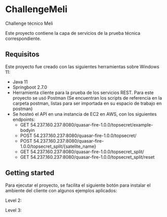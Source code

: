 # ChallengeMeli

Challenge técnico Meli

Este proyecto contiene la capa de servicios de la prueba técnica correspondiente.

## Requisitos

Este proyecto fue creado con las siguientes herramientas sobre Windows 11:
- Java 11
- Springboot 2.7.0
- Herramienta cliente para la prueba de los servicios REST. Para este proyecto se usó Postman (Se encuentran los scripts de referencia en la carpeta postman, listas para ser importada en su espacio de trabajo en postman)
- Se hosteó el API en una instancia de EC2 en AWS, con los siguientes endpoints:
	- GET 54.237.160.237:8080/quasar-fire-1.0.0/topsecret/example-bodyin
	- POST 54.237.160.237:8080/quasar-fire-1.0.0/topsecret/
	- POST 54.237.160.237:8080/quasar-fire-1.0.0/topsecret_split/{satelite_name}
	- GET 54.237.160.237:8080/quasar-fire-1.0.0/topsecret_split/
	- GET 54.237.160.237:8080/quasar-fire-1.0.0/topsecret_split/reset


## Getting started

Para ejecutar el proyecto, se facilita el siguiente botón para instalar el ambiente del cliente con algunos ejemplos aplicados:

Level 2:

<div class="postman-run-button"
data-postman-action="collection/import"
data-postman-var-1="67edf6768c2746258929"
data-postman-param="env%5BAWS%5D=W3sia2V5IjoiaG9zdCIsInZhbHVlIjoiNTQuMjM3LjE2MC4yMzciLCJlbmFibGVkIjp0cnVlLCJ0eXBlIjoiZGVmYXVsdCIsInNlc3Npb25WYWx1ZSI6IjU0LjIzNy4xNjAuMjM3Iiwic2Vzc2lvbkluZGV4IjowfSx7ImtleSI6InBvcnQiLCJ2YWx1ZSI6IjgwODAiLCJlbmFibGVkIjp0cnVlLCJ0eXBlIjoiZGVmYXVsdCIsInNlc3Npb25WYWx1ZSI6IjgwODAiLCJzZXNzaW9uSW5kZXgiOjF9LHsia2V5IjoiY29udGV4dHJvb3QiLCJ2YWx1ZSI6Ii9xdWFzYXItZmlyZS0xLjAuMC8iLCJlbmFibGVkIjp0cnVlLCJ0eXBlIjoiZGVmYXVsdCIsInNlc3Npb25WYWx1ZSI6Ii9xdWFzYXItZmlyZS0xLjAuMC8iLCJzZXNzaW9uSW5kZXgiOjJ9XQ=="></div>
<script type="text/javascript">
  (function (p,o,s,t,m,a,n) {
    !p[s] && (p[s] = function () { (p[t] || (p[t] = [])).push(arguments); });
    !o.getElementById(s+t) && o.getElementsByTagName("head")[0].appendChild((
      (n = o.createElement("script")),
      (n.id = s+t), (n.async = 1), (n.src = m), n
    ));
  }(window, document, "_pm", "PostmanRunObject", "https://run.pstmn.io/button.js"));
</script>


Level 3:

<div class="postman-run-button"
data-postman-action="collection/import"
data-postman-var-1="799e811f08876dfa9eef"
data-postman-param="env%5BAWS%5D=W3sia2V5IjoiaG9zdCIsInZhbHVlIjoiNTQuMjM3LjE2MC4yMzciLCJlbmFibGVkIjp0cnVlLCJ0eXBlIjoiZGVmYXVsdCIsInNlc3Npb25WYWx1ZSI6IjU0LjIzNy4xNjAuMjM3Iiwic2Vzc2lvbkluZGV4IjowfSx7ImtleSI6InBvcnQiLCJ2YWx1ZSI6IjgwODAiLCJlbmFibGVkIjp0cnVlLCJ0eXBlIjoiZGVmYXVsdCIsInNlc3Npb25WYWx1ZSI6IjgwODAiLCJzZXNzaW9uSW5kZXgiOjF9LHsia2V5IjoiY29udGV4dHJvb3QiLCJ2YWx1ZSI6Ii9xdWFzYXItZmlyZS0xLjAuMC8iLCJlbmFibGVkIjp0cnVlLCJ0eXBlIjoiZGVmYXVsdCIsInNlc3Npb25WYWx1ZSI6Ii9xdWFzYXItZmlyZS0xLjAuMC8iLCJzZXNzaW9uSW5kZXgiOjJ9XQ=="></div>
<script type="text/javascript">
  (function (p,o,s,t,m,a,n) {
    !p[s] && (p[s] = function () { (p[t] || (p[t] = [])).push(arguments); });
    !o.getElementById(s+t) && o.getElementsByTagName("head")[0].appendChild((
      (n = o.createElement("script")),
      (n.id = s+t), (n.async = 1), (n.src = m), n
    ));
  }(window, document, "_pm", "PostmanRunObject", "https://run.pstmn.io/button.js"));
</script>